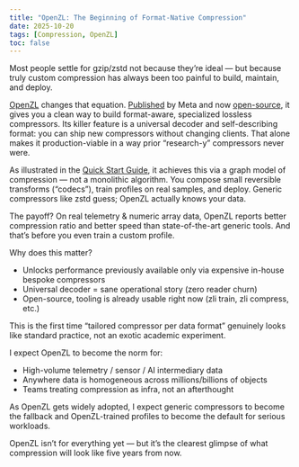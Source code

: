 ```yaml
---
title: "OpenZL: The Beginning of Format-Native Compression"
date: 2025-10-20
tags: [Compression, OpenZL]
toc: false
---
```


Most people settle for gzip/zstd not because they’re ideal — but because truly custom compression has always been too painful to build, maintain, and deploy.

[OpenZL][1] changes that equation. [Published][4] by Meta and now [open-source][2], it gives you a clean way to build format-aware, specialized lossless compressors. Its killer feature is a universal decoder and self-describing format: you can ship new compressors without changing clients. That alone makes it production-viable in a way prior “research-y” compressors never were.

As illustrated in the [Quick Start Guide][3], it achieves this via a graph model of compression — not a monolithic algorithm. You compose small reversible transforms (“codecs”), train profiles on real samples, and deploy. Generic compressors like zstd guess; OpenZL actually knows your data.

The payoff? On real telemetry & numeric array data, OpenZL reports better compression ratio and better speed than state-of-the-art generic tools. And that’s before you even train a custom profile.

Why does this matter?

- Unlocks performance previously available only via expensive in-house bespoke compressors
- Universal decoder = sane operational story (zero reader churn)
- Open-source, tooling is already usable right now (zli train, zli compress, etc.)

This is the first time “tailored compressor per data format” genuinely looks like standard practice, not an exotic academic experiment.

I expect OpenZL to become the norm for:

- High-volume telemetry / sensor / AI intermediary data
- Anywhere data is homogeneous across millions/billions of objects
- Teams treating compression as infra, not an afterthought

As OpenZL gets widely adopted, I expect generic compressors to become the fallback and OpenZL-trained profiles to become the default for serious workloads.

OpenZL isn’t for everything yet — but it’s the clearest glimpse of what compression will look like five years from now.

[1]: https://openzl.org/
[2]: https://github.com/facebook/openzl
[3]: https://openzl.org/getting-started/quick-start/
[4]: https://arxiv.org/pdf/2510.03203

